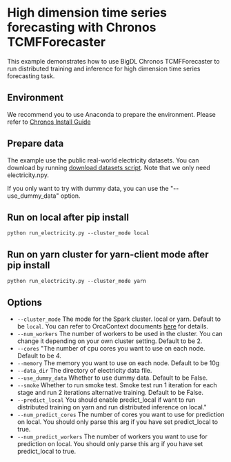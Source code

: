 # High dimension time series forecasting with Chronos TCMFForecaster 

This example demonstrates how to use BigDL Chronos TCMFForecaster to run distributed training 
and inference for high dimension time series forecasting task.


## Environment
We recommend you to use Anaconda to prepare the environment.
Please refer to [Chronos Install Guide](https://bigdl.readthedocs.io/en/latest/doc/Chronos/Overview/install.html)

## Prepare data
The example use the public real-world electricity datasets. You can download by running [download datasets script](https://github.com/rajatsen91/deepglo/blob/master/datasets/download-data.sh). Note that we only need electricity.npy.

If you only want to try with dummy data, you can use the "--use_dummy_data" option.

## Run on local after pip install
```
python run_electricity.py --cluster_mode local
```

## Run on yarn cluster for yarn-client mode after pip install
```
python run_electricity.py --cluster_mode yarn
```

## Options
* `--cluster_mode` The mode for the Spark cluster. local or yarn. Default to be `local`. You can refer to OrcaContext documents [here](https://bigdl.readthedocs.io/en/latest/doc/Orca/Overview/orca-context.html) for details.
* `--num_workers` The number of workers to be used in the cluster. You can change it depending on your own cluster setting. Default to be 2.
* `--cores` "The number of cpu cores you want to use on each node. Default to be 4.
* `--memory` The memory you want to use on each node. Default to be 10g
* `--data_dir` The directory of electricity data file.
* `--use_dummy_data` Whether to use dummy data. Default to be False.
* `--smoke` Whether to run smoke test. Smoke test run 1 iteration for each stage and run 2 iterations alternative training. Default to be False.
* `--predict_local` You should enable predict_local if want to run distributed training on yarn and run distributed inference on local."
* `--num_predict_cores` The number of cores you want to use for prediction on local. You should only parse this arg if you have set predict_local to true.
* `--num_predict_workers` The number of workers you want to use for prediction on local. You should only parse this arg if you have set predict_local to true.